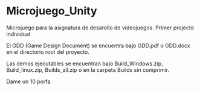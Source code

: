 # Microjuego_Unity
Microjuego para la asignatura de desarollo de videojuegos. Primer projecto individual

El GDD (Game Design Document) se encuentra bajo GDD.pdf o GDD.docx en el directorio root del proyecto.

Las demos ejecutables se encuentran bajo Build_Windows.zip, Build_linux.zip, Builds_all.zip o en la carpeta Builds sin comprimir.





Dame un 10 porfa
